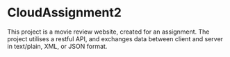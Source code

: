 # CloudAssignment2

This project is a movie review website, created for an assignment. The project utilises a restful API, and exchanges data between client and server in text/plain, XML, or JSON format. 
